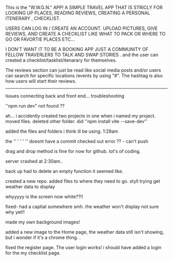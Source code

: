 This is the "W.W.G.N." APP! 
A SIMPLE TRAVEL APP THAT IS STRICLY FOR LOOKING UP PLACES, READING REVIEWS, CREATING A PERSONAL ITENERARY , CHECKLIST. 

USERS CAN LOG IN / CREATE AN ACCOUNT. UPLOAD PICTURES, GIVE REVIEWS, AND CREATE A CHECKLIST LIKE WHAT TO PACK OR WHERE TO GO OR FAVORTIE PLACES ETC... 

I DON'T WANT IT TO BE A BOOKING APP JUST A COMMUNITY OF FELLOW TRAVERLERS TO TALK AND SWAP STORIES . 
and the user can created a checklist/tasklist/itenarary for themselves.  

The reviews section can just be read like social media posts and/or users can search for specific locations /events by using "#". The hashtag is also how users will start their reviews. 

**************

Issues connecting back and front end... troubleshooting

''npm run dev" not found ??

ah... i accidently created two projects in one when i named my project. moved files. deleted other folder. did ''npm install vite --save-dev'' 

added the files and folders i think ill be using. 1:29am 

the '' '  ' ' '' doesnt have a commit checked out error ?? - can't push

drag and drop method is fine for now for github. lot's of coding. 

server crashed at 2:30am..

back up had to delete an empty function it seemed like. 

created a new repo. added files to where they need to go. styll trying get weather data to display 

whyyyyy is the screen now white??!!

fixed- had a captial somewhere smh. the weather won't display  not sure why yet!! 

made my own background images!

added a new image to the Home page, the weather data still isn't showing, but i wonder if it's a chrome thing. . 

fixed the register page. The user login works! i should have added a login for the my checklist page. 

